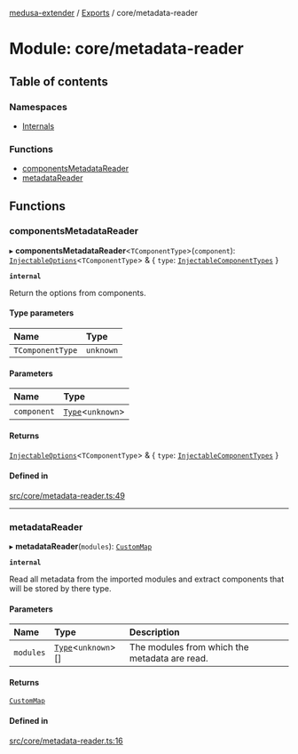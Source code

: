 [medusa-extender](../README.md) / [Exports](../modules.md) / core/metadata-reader

# Module: core/metadata-reader

## Table of contents

### Namespaces

- [Internals](core_metadata_reader.Internals.md)

### Functions

- [componentsMetadataReader](core_metadata_reader.md#componentsmetadatareader)
- [metadataReader](core_metadata_reader.md#metadatareader)

## Functions

### componentsMetadataReader

▸ **componentsMetadataReader**<`TComponentType`\>(`component`): [`InjectableOptions`](core_types.md#injectableoptions)<`TComponentType`\> & { `type`: [`InjectableComponentTypes`](core_types.md#injectablecomponenttypes)  }

**`internal`**

Return the options from components.

#### Type parameters

| Name | Type |
| :------ | :------ |
| `TComponentType` | `unknown` |

#### Parameters

| Name | Type |
| :------ | :------ |
| `component` | [`Type`](../interfaces/core_types.Type.md)<`unknown`\> |

#### Returns

[`InjectableOptions`](core_types.md#injectableoptions)<`TComponentType`\> & { `type`: [`InjectableComponentTypes`](core_types.md#injectablecomponenttypes)  }

#### Defined in

[src/core/metadata-reader.ts:49](https://github.com/adrien2p/medusa-extender/blob/0883618/src/core/metadata-reader.ts#L49)

___

### metadataReader

▸ **metadataReader**(`modules`): [`CustomMap`](../classes/core_metadata_reader.Internals.CustomMap.md)

**`internal`**

Read all metadata from the imported modules and extract components that will be stored by there type.

#### Parameters

| Name | Type | Description |
| :------ | :------ | :------ |
| `modules` | [`Type`](../interfaces/core_types.Type.md)<`unknown`\>[] | The modules from which the metadata are read. |

#### Returns

[`CustomMap`](../classes/core_metadata_reader.Internals.CustomMap.md)

#### Defined in

[src/core/metadata-reader.ts:16](https://github.com/adrien2p/medusa-extender/blob/0883618/src/core/metadata-reader.ts#L16)
